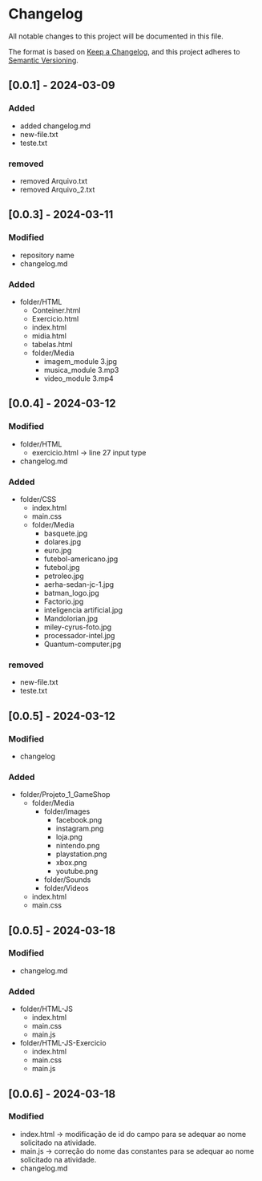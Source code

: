 # Changelog

All notable changes to this project will be documented in this file.

The format is based on [Keep a Changelog](https://keepachangelog.com/en/1.1.0/),
and this project adheres to [Semantic Versioning](https://semver.org/spec/v2.0.0.html).

## [0.0.1] - 2024-03-09
### Added
- added changelog.md
- new-file.txt
- teste.txt
### removed
- removed Arquivo.txt
- removed Arquivo_2.txt

## [0.0.3] - 2024-03-11
### Modified
- repository name
- changelog.md
### Added
- folder/HTML
    - Conteiner.html
    - Exercicio.html
    - index.html
    - midia.html
    - tabelas.html
    - folder/Media
        - imagem_module 3.jpg
        - musica_module 3.mp3
        - video_module 3.mp4

## [0.0.4] - 2024-03-12
### Modified
- folder/HTML
    - exercicio.html -> line 27 input type
- changelog.md
### Added
- folder/CSS
    - index.html
    - main.css
    - folder/Media
        - basquete.jpg
        - dolares.jpg
        - euro.jpg
        - futebol-americano.jpg
        - futebol.jpg
        - petroleo.jpg
        - aerha-sedan-jc-1.jpg
        - batman_logo.jpg
        - Factorio.jpg
        - inteligencia artificial.jpg
        - Mandolorian.jpg
        - miley-cyrus-foto.jpg
        - processador-intel.jpg
        - Quantum-computer.jpg
### removed
- new-file.txt
- teste.txt

## [0.0.5] - 2024-03-12
### Modified
- changelog
### Added
- folder/Projeto_1_GameShop
    - folder/Media
        - folder/Images
            - facebook.png
            - instagram.png
            - loja.png
            - nintendo.png
            - playstation.png
            - xbox.png
            - youtube.png
        - folder/Sounds
        - folder/Videos
    - index.html
    - main.css

## [0.0.5] - 2024-03-18
### Modified
- changelog.md

### Added
- folder/HTML-JS
    - index.html
    - main.css
    - main.js
- folder/HTML-JS-Exercicio
    - index.html
    - main.css
    - main.js

## [0.0.6] - 2024-03-18
### Modified
- index.html -> modificação de id do campo para se adequar ao nome solicitado na atividade.
- main.js -> correção do nome das constantes para se adequar ao nome solicitado na atividade.
- changelog.md
